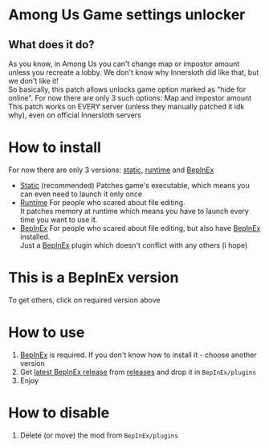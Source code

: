 # Among Us Game settings unlocker
## What does it do?
As you know, in Among Us you can't change map or impostor amount unless you recreate a lobby. We don't know why Innersloth did like that, but we don't like it!\
So basically, this patch allows unlocks game option marked as "hide for online". For now there are only 3 such options: Map and impostor amount\
This patch works on EVERY server (unless they manually patched it idk why), even on official Innersloth servers

# How to install
For now there are only 3 versions: [static](https://github.com/Galster2010/GameSettingsUnlocker/tree/static), [runtime](https://github.com/Galster2010/GameSettingsUnlocker/tree/runtime) and [BepInEx](https://github.com/Galster2010/GameSettingsUnlocker/tree/BepInEx)

- [Static](https://github.com/Galster2010/GameSettingsUnlocker/tree/static) (recommended)
    Patches game's executable, which means you can even need to launch it only once
- [Runtime](https://github.com/Galster2010/GameSettingsUnlocker/tree/runtime)
    For people who scared about file editing.\
    It patches memory at runtime which means you have to launch every time you want to use it.
- [BepInEx](https://github.com/Galster2010/GameSettingsUnlocker/tree/BepInEx)
    For people who scared about file editing, but also have [BepInEx](https://github.com/BepInEx/BepInEx/) installed.\
    Just a [BepInEx](https://github.com/BepInEx/BepInEx/) plugin which doesn't conflict with any others (i hope)

# This is a BepInEx version
To get others, click on required version above

# How to use
1. [BepInEx](https://github.com/BepInEx/BepInEx/) is required. If you don't know how to install it - choose another version
2. Get [latest BepInEx release](https://github.com/Galster2010/GameSettingsUnlocker/releases/latest) from [releases](https://github.com/Galster2010/GameSettingsUnlocker/releases/) and drop it in `BepInEx/plugins`
3. Enjoy

# How to disable
1. Delete (or move) the mod from `BepInEx/plugins`